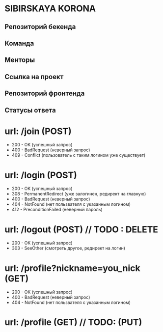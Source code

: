 # SIBIRSKAYA KORONA

## Репозиторий бекенда

## Команда

## Менторы

## Ссылка на проект

## Репозиторий фронтенда

## Статусы ответа

# url: /join (POST)

  * 200 - OK (успешный запрос)
  * 400 - BadRequest (неверный запрос)
  * 409 - Conflict (пользователь с таким логином уже существует)
  
 # url: /login (POST)
 
  * 200 - OK (успешный запрос)
  * 308 - PermanentRedirect (уже залогинен, редирект на главную)
  * 400 - BadRequest (неверный запрос)
  * 404 - NotFound (нет пользвателя с указанным логином)
  * 412 - PreconditionFailed (неверный пароль)
  
 # url: /logout (POST) // TODO : DELETE
 
   * 200 - OK (успешный запрос)
   * 303 - SeeOther (смотреть другое, редирект на логин)

 # url: /profile?nickname=you_nick (GET)
 
  * 200 - OK (успешный запрос)
  * 400 - BadRequest (неверный запрос)
  * 404 - NotFound (нет пользвателя с указанным логином)
  
   # url: /profile (GET) // TODO: (PUT)

